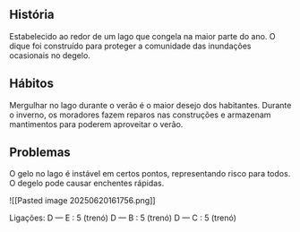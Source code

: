 ## História  
Estabelecido ao redor de um lago que congela na maior parte do ano. O dique foi construído para proteger a comunidade das inundações ocasionais no degelo.

## Hábitos  
Mergulhar no lago durante o verão é o maior desejo dos habitantes. Durante o inverno, os moradores fazem reparos nas construções e armazenam mantimentos para poderem aproveitar o verão.

## Problemas  
O gelo no lago é instável em certos pontos, representando risco para todos. O degelo pode causar enchentes rápidas.

![[Pasted image 20250620161756.png]]

Ligações:
D — E : 5 (trenó)
D — B : 5 (trenó)
D — C : 5 (trenó)